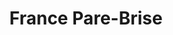 ---
title: "France Pare-Brise"
url: /ville-la-grand/france-pare-brise/
shop: réparation de voitures
---